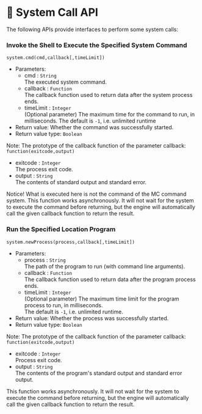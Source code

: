 # 📡 System Call API 

The following APIs provide interfaces to perform some system calls:

### Invoke the Shell to Execute the Specified System Command

`system.cmd(cmd,callback[,timeLimit])`

- Parameters:
  - cmd : `String`  
    The executed system command.
  - callback : `Function`  
    The callback function used to return data after the system process ends.
  - timeLimit : `Integer`  
    (Optional parameter) The maximum time for the command to run, in milliseconds.
    The default is `-1`, i.e. unlimited runtime 
- Return value: Whether the command was successfully started.
- Return value type: `Boolean`

Note: The prototype of the callback function of the parameter callback: `function(exitcode,output)`  

- exitcode : `Integer`    
  The process exit code.
- output : `String`  
  The contents of standard output and standard error.

Notice! What is executed here is not the command of the MC command system.
This function works asynchronously. It will not wait for the system to execute the command before returning, but the engine will automatically call the given callback function to return the result. 



### Run the Specified Location Program

`system.newProcess(process,callback[,timeLimit])`

- Parameters:
  - process : `String`  
    The path of the program to run (with command line arguments).
  - callback : `Function`  
    The callback function used to return data after the program process ends.
  - timeLimit : `Integer`  
    (Optional parameter) The maximum time limit for the program process to run, in milliseconds.  
    The default is `-1`, i.e. unlimited runtime.
- Return value: Whether the process was successfully started.
- Return value type: `Boolean`

Note: The prototype of the callback function of the parameter callback: `function(exitcode,output)`  

- exitcode : `Integer`    
  Process exit code.
- output : `String`  
  The contents of the program's standard output and standard error output.

This function works asynchronously. It will not wait for the system to execute the command before returning, but the engine will automatically call the given callback function to return the result.


